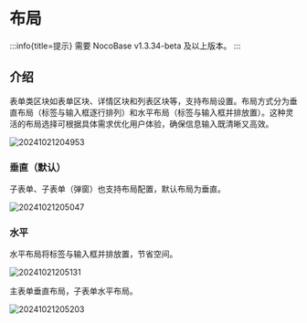# 布局

:::info{title=提示}
需要 NocoBase v1.3.34-beta 及以上版本。
:::

## 介绍

表单类区块如表单区块、详情区块和列表区块等，支持布局设置。布局方式分为垂直布局（标签与输入框逐行排列）和水平布局（标签与输入框并排放置）。这种灵活的布局选择可根据具体需求优化用户体验，确保信息输入既清晰又高效。

![20241021204953](https://static-docs.nocobase.com/20241021204953.png)

### 垂直（默认）

子表单、子表单（弹窗）也支持布局配置，默认布局为垂直。

![20241021205047](https://static-docs.nocobase.com/20241021205047.png)

### 水平

水平布局将标签与输入框并排放置，节省空间。

![20241021205131](https://static-docs.nocobase.com/20241021205131.png)

主表单垂直布局，子表单水平布局。

![20241021205203](https://static-docs.nocobase.com/20241021205203.png)
